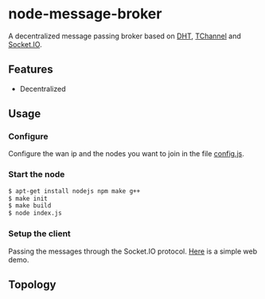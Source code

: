 # node-message-broker

A decentralized message passing broker based on [DHT](http://www.bittorrent.org/beps/bep_0005.html), [TChannel](https://github.com/uber/tchannel-node) and [Socket.IO](http://socket.io/).

## Features
- Decentralized

## Usage

### Configure
Configure the wan ip and the nodes you want to join in the file [config.js](config.js).

### Start the node
```bash
$ apt-get install nodejs npm make g++
$ make init
$ make build
$ node index.js
```

### Setup the client
Passing the messages through the Socket.IO protocol. [Here]() is a simple web demo.

## Topology